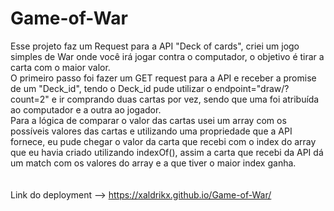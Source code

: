 # Game-of-War

Esse projeto faz um Request para a API "Deck of cards", criei um jogo simples de War onde você irá jogar contra o computador, o objetivo é tirar a carta com o maior valor.<br>
O primeiro passo foi fazer um GET request para a API e receber a promise de um "Deck_id", tendo o Deck_id pude utilizar o endpoint="draw/?count=2" e ir comprando duas cartas por vez, sendo que uma foi atribuída ao computador e a outra ao jogador.<br>
Para a lógica de comparar o valor das cartas usei um array com os possíveis valores das cartas e utilizando uma propriedade que a API fornece, eu pude chegar o valor da carta que recebi com o index do array que eu havia criado utilizando indexOf(), assim a carta que recebi da API dá um match com os valores do array e a que tiver o maior index ganha.<br>
<br>
<br>
Link do deployment --> https://xaldrikx.github.io/Game-of-War/
